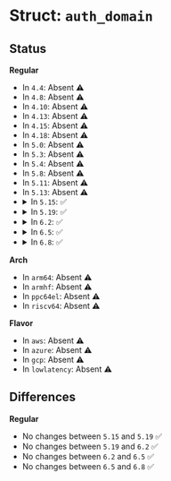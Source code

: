 # Struct: <code>auth_domain</code>

## Status
<b>Regular</b>
<ul>
<li>
In <code>4.4</code>: Absent ⚠️
</li>
<li>
In <code>4.8</code>: Absent ⚠️
</li>
<li>
In <code>4.10</code>: Absent ⚠️
</li>
<li>
In <code>4.13</code>: Absent ⚠️
</li>
<li>
In <code>4.15</code>: Absent ⚠️
</li>
<li>
In <code>4.18</code>: Absent ⚠️
</li>
<li>
In <code>5.0</code>: Absent ⚠️
</li>
<li>
In <code>5.3</code>: Absent ⚠️
</li>
<li>
In <code>5.4</code>: Absent ⚠️
</li>
<li>
In <code>5.8</code>: Absent ⚠️
</li>
<li>
In <code>5.11</code>: Absent ⚠️
</li>
<li>
In <code>5.13</code>: Absent ⚠️
</li>
<li>
<details>
<summary>In <code>5.15</code>: ✅</summary>

```c
struct auth_domain {
    struct kref ref;
    struct hlist_node hash;
    char *name;
    struct auth_ops *flavour;
    struct callback_head callback_head;
};
```
</details>
</li>
<li>
<details>
<summary>In <code>5.19</code>: ✅</summary>

```c
struct auth_domain {
    struct kref ref;
    struct hlist_node hash;
    char *name;
    struct auth_ops *flavour;
    struct callback_head callback_head;
};
```
</details>
</li>
<li>
<details>
<summary>In <code>6.2</code>: ✅</summary>

```c
struct auth_domain {
    struct kref ref;
    struct hlist_node hash;
    char *name;
    struct auth_ops *flavour;
    struct callback_head callback_head;
};
```
</details>
</li>
<li>
<details>
<summary>In <code>6.5</code>: ✅</summary>

```c
struct auth_domain {
    struct kref ref;
    struct hlist_node hash;
    char *name;
    struct auth_ops *flavour;
    struct callback_head callback_head;
};
```
</details>
</li>
<li>
<details>
<summary>In <code>6.8</code>: ✅</summary>

```c
struct auth_domain {
    struct kref ref;
    struct hlist_node hash;
    char *name;
    struct auth_ops *flavour;
    struct callback_head callback_head;
};
```
</details>
</li>
</ul>
<b>Arch</b>
<ul>
<li>
In <code>arm64</code>: Absent ⚠️
</li>
<li>
In <code>armhf</code>: Absent ⚠️
</li>
<li>
In <code>ppc64el</code>: Absent ⚠️
</li>
<li>
In <code>riscv64</code>: Absent ⚠️
</li>
</ul>
<b>Flavor</b>
<ul>
<li>
In <code>aws</code>: Absent ⚠️
</li>
<li>
In <code>azure</code>: Absent ⚠️
</li>
<li>
In <code>gcp</code>: Absent ⚠️
</li>
<li>
In <code>lowlatency</code>: Absent ⚠️
</li>
</ul>

## Differences
<b>Regular</b>
<ul>
<li>
No changes between <code>5.15</code> and <code>5.19</code> ✅
</li>
<li>
No changes between <code>5.19</code> and <code>6.2</code> ✅
</li>
<li>
No changes between <code>6.2</code> and <code>6.5</code> ✅
</li>
<li>
No changes between <code>6.5</code> and <code>6.8</code> ✅
</li>
</ul>
